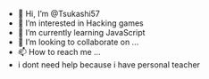 - 👋 Hi, I’m @Tsukashi57
- 👀 I’m interested in Hacking games
- 🌱 I’m currently learning JavaScript
- 💞️ I’m looking to collaborate on ...
- 📫 How to reach me ...
- i dont need help because i have personal teacher

<!---
Tsukashi57/Tsukashi57 is a ✨ special ✨ repository because its `README.md` (this file) appears on your GitHub profile.
You can click the Preview link to take a look at your changes.
--->
